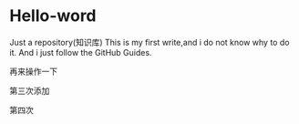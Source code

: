 # Hello-word
Just a repository(知识库)
This is my first write,and i do not know why to do it.
And i just follow the GitHub Guides.

再来操作一下

第三次添加

第四次

